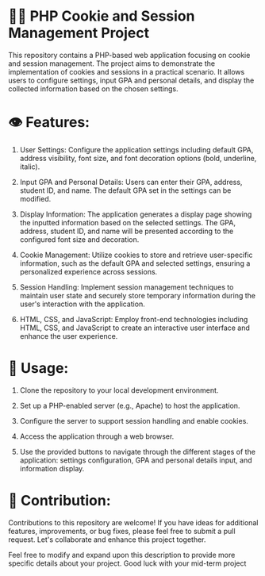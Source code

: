 # 🧑‍💻 PHP Cookie and Session Management Project
This repository contains a PHP-based web application focusing on cookie and session management. The project aims to demonstrate the implementation of cookies and sessions in a practical scenario. It allows users to configure settings, input GPA and personal details, and display the collected information based on the chosen settings.

# 👁️ Features:
1. User Settings: Configure the application settings including default GPA, address visibility, font size, and font decoration options (bold, underline, italic).

2. Input GPA and Personal Details: Users can enter their GPA, address, student ID, and name. The default GPA set in the settings can be modified.

3. Display Information: The application generates a display page showing the inputted information based on the selected settings. The GPA, address, student ID, and name will be presented according to the configured font size and decoration.

4. Cookie Management: Utilize cookies to store and retrieve user-specific information, such as the default GPA and selected settings, ensuring a personalized experience across sessions.

5. Session Handling: Implement session management techniques to maintain user state and securely store temporary information during the user's interaction with the application.

6. HTML, CSS, and JavaScript: Employ front-end technologies including HTML, CSS, and JavaScript to create an interactive user interface and enhance the user experience.

# 👋 Usage:
1. Clone the repository to your local development environment.

2. Set up a PHP-enabled server (e.g., Apache) to host the application.

3. Configure the server to support session handling and enable cookies.

4. Access the application through a web browser.

5. Use the provided buttons to navigate through the different stages of the application: settings configuration, GPA and personal details input, and information display.

# 🤝 Contribution:
Contributions to this repository are welcome! If you have ideas for additional features, improvements, or bug fixes, please feel free to submit a pull request. Let's collaborate and enhance this project together.

Feel free to modify and expand upon this description to provide more specific details about your project. Good luck with your mid-term project
